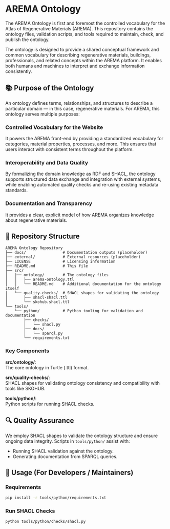# AREMA Ontology
The AREMA Ontology is first and foremost the controlled vocabulary for the Atlas of Regenerative Materials (AREMA). This repository contains the ontology files, validation scripts, and tools required to maintain, check, and publish the ontology.

The ontology is designed to provide a shared conceptual framework and common vocabulary for describing regenerative materials, buildings, professionals, and related concepts within the AREMA platform. It enables both humans and machines to interpret and exchange information consistently.

## 📚 Purpose of the Ontology
An ontology defines terms, relationships, and structures to describe a particular domain — in this case, regenerative materials. For AREMA, this ontology serves multiple purposes:

### Controlled Vocabulary for the Website
It powers the AREMA front-end by providing a standardized vocabulary for categories, material properties, processes, and more. This ensures that users interact with consistent terms throughout the platform.

### Interoperability and Data Quality
By formalizing the domain knowledge as RDF and SHACL, the ontology supports structured data exchange and integration with external systems, while enabling automated quality checks and re-using existing metadata standards.

### Documentation and Transparency
It provides a clear, explicit model of how AREMA organizes knowledge about regenerative materials.

## 📂 Repository Structure
```plaintext
AREMA Ontology Repository
├── docs/                # Documentation outputs (placeholder)
├── external/            # External resources (placeholder)
├── LICENSE              # Licensing information
├── README.md            # This file
├── src/
│   ├── ontology/        # The ontology files
│   │   ├── arema-ontology.ttl
│   │   └── README.md    # Additional documentation for the ontology itself
│   └── quality-checks/  # SHACL shapes for validating the ontology
│       ├── shacl-shacl.ttl
│       └── skohub.shacl.ttl
└── tools/
    └── python/          # Python tooling for validation and documentation
        ├── checks/
        │   └── shacl.py
        ├── docs/
        │   └── sparql.py
        └── requirements.txt
```

### Key Components
**src/ontology/**:  
The core ontology in Turtle (.ttl) format.

**src/quality-checks/**:  
SHACL shapes for validating ontology consistency and compatibility with tools like SKOHUB.

**tools/python/**:  
Python scripts for running SHACL checks.

## 🔍 Quality Assurance
We employ SHACL shapes to validate the ontology structure and ensure ongoing data integrity. Scripts in `tools/python/` assist with:

- Running SHACL validation against the ontology.
- Generating documentation from SPARQL queries.

## 🚀 Usage (For Developers / Maintainers)

### Requirements
```bash
pip install -r tools/python/requirements.txt
```

### Run SHACL Checks
```bash
python tools/python/checks/shacl.py
```
